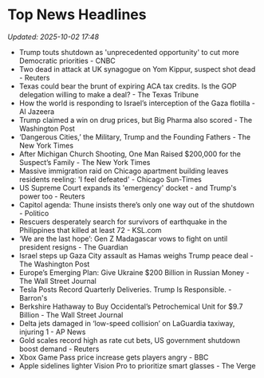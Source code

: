 # Top News Headlines

_Updated: 2025-10-02 17:48_

- Trump touts shutdown as 'unprecedented opportunity' to cut more Democratic priorities - CNBC
- Two dead in attack at UK synagogue on Yom Kippur, suspect shot dead - Reuters
- Texas could bear the brunt of expiring ACA tax credits. Is the GOP delegation willing to make a deal? - The Texas Tribune
- How the world is responding to Israel’s interception of the Gaza flotilla - Al Jazeera
- Trump claimed a win on drug prices, but Big Pharma also scored - The Washington Post
- ‘Dangerous Cities,’ the Military, Trump and the Founding Fathers - The New York Times
- After Michigan Church Shooting, One Man Raised $200,000 for the Suspect’s Family - The New York Times
- Massive immigration raid on Chicago apartment building leaves residents reeling: 'I feel defeated' - Chicago Sun-Times
- US Supreme Court expands its 'emergency' docket - and Trump's power too - Reuters
- Capitol agenda: Thune insists there’s only one way out of the shutdown - Politico
- Rescuers desperately search for survivors of earthquake in the Philippines that killed at least 72 - KSL.com
- ‘We are the last hope’: Gen Z Madagascar vows to fight on until president resigns - The Guardian
- Israel steps up Gaza City assault as Hamas weighs Trump peace deal - The Washington Post
- Europe’s Emerging Plan: Give Ukraine $200 Billion in Russian Money - The Wall Street Journal
- Tesla Posts Record Quarterly Deliveries. Trump Is Responsible. - Barron's
- Berkshire Hathaway to Buy Occidental’s Petrochemical Unit for $9.7 Billion - The Wall Street Journal
- Delta jets damaged in ‘low-speed collision’ on LaGuardia taxiway, injuring 1 - AP News
- Gold scales record high as rate cut bets, US government shutdown boost demand - Reuters
- Xbox Game Pass price increase gets players angry - BBC
- Apple sidelines lighter Vision Pro to prioritize smart glasses - The Verge